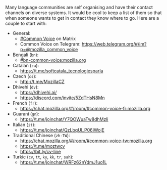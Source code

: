 Many language communities are self organising and have their contact channels on diverse systems. It would be cool to keep a list of them so that when someone wants to get in contact they know where to go. Here are a couple to start with:

* General:
  * [#Common Voice](https://app.element.io/#/room/#common-voice:mozilla.org) on Matrix
  * Common Voice on Telegram: https://web.telegram.org/#/im?p=@mozilla_common_voice
* Bengali (`bn`): 
  * [#bn-common-voice:mozilla.org](https://app.element.io/#/room/#bn-common-voice:mozilla.org)
* Catalan (`ca`):
  * https://t.me/softcatala_tecnologiesparla 
* Czech (`cs`):
  * http://t.me/MozillaCZ
* Dhivehi (`dv`):
   * https://dhivehi.ai/ 
   *  https://discord.com/invite/5ZdTHsN8Mn 
* French (`fr`):
   * https://chat.mozilla.org/#/room/#common-voice-fr:mozilla.org
* Guaraní (`gn`):
  * https://t.me/joinchat/Y7QOWuaTw8dhMzli 
* Italian (`it`):
  * https://t.me/joinchat/QzLbqUl_P06IWojE 
* Traditional Chinese (`zh-TW`):
  * https://chat.mozilla.org/#/room/#common-voice-tw:mozilla.org  
  * https://t.me/moztwcv
  * https://bit.ly/cv-line 
* Turkic (`cv`, `tt`, `ky`, `kk`, `tr`, `sah`):
  * https://t.me/joinchat/WRFz62nYdmJ1uo1L
